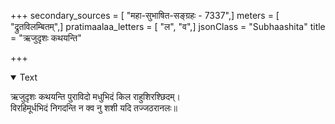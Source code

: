 +++
secondary_sources = [ "महा-सुभाषित-सङ्ग्रहः - 7337",]
meters = [ "द्रुतविलम्बितम्",]
pratimaalaa_letters = [ "ल", "व",]
jsonClass = "Subhaashita"
title = "ऋजुदृशः कथयन्ति"

+++

<details open><summary>Text</summary>

ऋजुदृशः कथयन्ति पुराविदो मधुभिदं किल राहुशिरश्छिदम्।  
विरहिमूर्धभिदं निगदन्ति न क्व नु शशी यदि तज्जठरानलः॥
</details>
